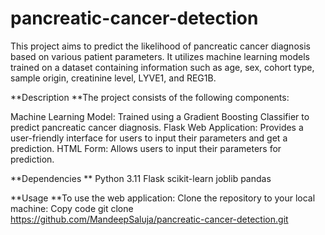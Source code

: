 # pancreatic-cancer-detection

This project aims to predict the likelihood of pancreatic cancer diagnosis based on various patient parameters. It utilizes machine learning models trained on a dataset containing information such as age, sex, cohort type, sample origin, creatinine level, LYVE1, and REG1B.

**Description
**The project consists of the following components:

Machine Learning Model: Trained using a Gradient Boosting Classifier to predict pancreatic cancer diagnosis.
Flask Web Application: Provides a user-friendly interface for users to input their parameters and get a prediction.
HTML Form: Allows users to input their parameters for prediction.

**Dependencies
**
Python 3.11
Flask
scikit-learn
joblib
pandas

**Usage
**To use the web application:
Clone the repository to your local machine:
Copy code
git clone https://github.com/MandeepSaluja/pancreatic-cancer-detection.git
